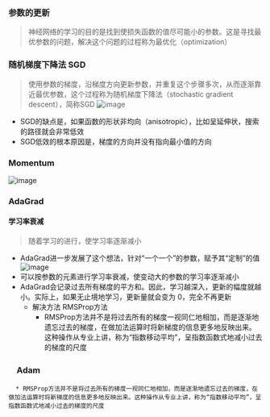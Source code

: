 ### 参数的更新
> 神经网络的学习的目的是找到使损失函数的值尽可能小的参数。这是寻找最优参数的问题，解决这个问题的过程称为最优化（optimization）
### 随机梯度下降法 SGD
> 使用参数的梯度，沿梯度方向更新参数，并重复这个步骤多次，从而逐渐靠近最优参数，这个过程称为随机梯度下降法（stochastic gradient descent），简称SGD
![image](https://user-images.githubusercontent.com/13389058/158551173-d7cf782a-8b82-4df4-a24a-871cf27af027.png)

* SGD的缺点是，如果函数的形状非均向（anisotropic），比如呈延伸状，搜索的路径就会非常低效
* SGD低效的根本原因是，梯度的方向并没有指向最小值的方向

### Momentum
![image](https://user-images.githubusercontent.com/13389058/158552018-b8e22950-e27c-41fe-9ac3-6fdcf8941720.png)

### AdaGrad
#### 学习率衰减
> 随着学习的进行，使学习率逐渐减小
* AdaGrad进一步发展了这个想法，针对“一个一个”的参数，赋予其“定制”的值
![image](https://user-images.githubusercontent.com/13389058/158554009-001d5e1e-6e0f-4f97-8319-3e55bdfce21f.png)
* 可以按参数的元素进行学习率衰减，使变动大的参数的学习率逐渐减小
* AdaGrad会记录过去所有梯度的平方和。因此，学习越深入，更新的幅度就越小。实际上，如果无止境地学习，更新量就会变为 0，完全不再更新
  *  解决方法 RMSProp方法 
      * RMSProp方法并不是将过去所有的梯度一视同仁地相加，而是逐渐地遗忘过去的梯度，在做加法运算时将新梯度的信息更多地反映出来。这种操作从专业上讲，称为“指数移动平均”，呈指数函数式地减小过去的梯度的尺度  

###  　Adam
      * RMSProp方法并不是将过去所有的梯度一视同仁地相加，而是逐渐地遗忘过去的梯度，在做加法运算时将新梯度的信息更多地反映出来。这种操作从专业上讲，称为“指数移动平均”，呈指数函数式地减小过去的梯度的尺度  
